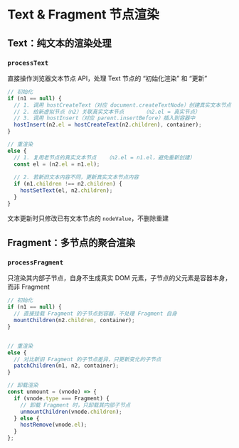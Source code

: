 # Text & Fragment 节点渲染

## Text：纯文本的渲染处理
### `processText`
直接操作浏览器文本节点 API，处理 Text 节点的 “初始化渲染” 和 “更新”
```ts
// 初始化
if (n1 == null) {
  // 1. 调用 hostCreateText（对应 document.createTextNode）创建真实文本节点
  // 2. 给新虚拟节点（n2）关联真实文本节点      （n2.el = 真实节点）
  // 3. 调用 hostInsert（对应 parent.insertBefore）插入到容器中
  hostInsert(n2.el = hostCreateText(n2.children), container);
}

// 重渲染
else {
  // 1. 复用老节点的真实文本节点   （n2.el = n1.el，避免重新创建）
  const el = (n2.el = n1.el);
  
  // 2. 若新旧文本内容不同，更新真实文本节点内容
  if (n1.children !== n2.children) {
    hostSetText(el, n2.children);
  }
}
```
文本更新时只修改已有文本节点的 `nodeValue`，不删除重建


## Fragment：多节点的聚合渲染
### `processFragment`
只渲染其内部子节点，自身不生成真实 DOM 元素，子节点的父元素是容器本身，而非 Fragment
```ts
// 初始化
if (n1 == null) {
  // 直接挂载 Fragment 的子节点到容器，不处理 Fragment 自身
  mountChildren(n2.children, container);
}


// 重渲染
else {
  // 对比新旧 Fragment 的子节点差异，只更新变化的子节点
  patchChildren(n1, n2, container);
}
```
```ts
// 卸载渲染
const unmount = (vnode) => {
  if (vnode.type === Fragment) {
    // 卸载 Fragment 时，只卸载其内部子节点
    unmountChildren(vnode.children);
  } else {
    hostRemove(vnode.el);
  }
};
```